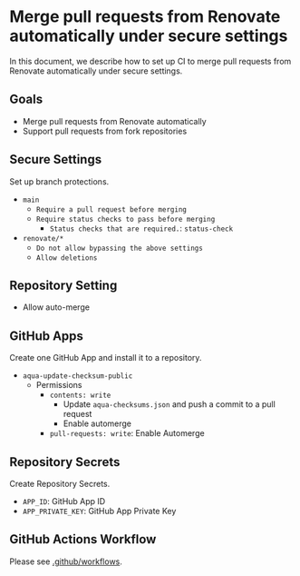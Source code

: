 # Merge pull requests from Renovate automatically under secure settings

In this document, we describe how to set up CI to merge pull requests from Renovate automatically under secure settings.

## Goals

- Merge pull requests from Renovate automatically
- Support pull requests from fork repositories

## Secure Settings

Set up branch protections.

- `main`
  - `Require a pull request before merging`
  - `Require status checks to pass before merging`
    - `Status checks that are required.`: `status-check`
- `renovate/*` 
  - `Do not allow bypassing the above settings`
  - `Allow deletions`

## Repository Setting

- Allow auto-merge

## GitHub Apps

Create one GitHub App and install it to a repository.

- `aqua-update-checksum-public`
  - Permissions
    - `contents: write`
      - Update `aqua-checksums.json` and push a commit to a pull request
      - Enable automerge
    - `pull-requests: write`: Enable Automerge

## Repository Secrets

Create Repository Secrets.

- `APP_ID`: GitHub App ID
- `APP_PRIVATE_KEY`: GitHub App Private Key

## GitHub Actions Workflow

Please see [.github/workflows](.github/workflows).
